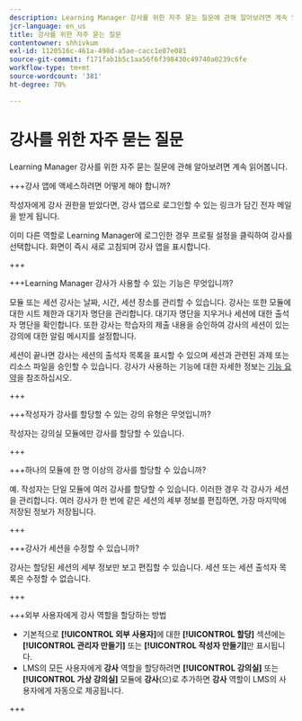 ```yaml
---
description: Learning Manager 강사를 위한 자주 묻는 질문에 관해 알아보려면 계속 읽어봅니다.
jcr-language: en_us
title: 강사를 위한 자주 묻는 질문
contentowner: shhivkum
exl-id: 1120516c-461a-498d-a5ae-cacc1e87e081
source-git-commit: f171fab1b5c1aa56f6f398430c49740a0239c6fe
workflow-type: tm+mt
source-wordcount: '381'
ht-degree: 70%

---
```


# 강사를 위한 자주 묻는 질문

Learning Manager 강사를 위한 자주 묻는 질문에 관해 알아보려면 계속 읽어봅니다.

+++강사 앱에 액세스하려면 어떻게 해야 합니까?

작성자에게 강사 권한을 받았다면, 강사 앱으로 로그인할 수 있는 링크가 담긴 전자 메일을 받게 됩니다.

이미 다른 역할로 Learning Manager에 로그인한 경우 프로필 설정을 클릭하여 강사를 선택합니다. 화면이 즉시 새로 고침되며 강사 앱을 표시합니다.

+++

+++Learning Manager 강사가 사용할 수 있는 기능은 무엇입니까?

모듈 또는 세션 강사는 날짜, 시간, 세션 장소를 관리할 수 있습니다. 강사는 또한 모듈에 대한 시트 제한과 대기자 명단을 관리합니다. 대기자 명단을 지우거나 세션에 대한 출석자 명단을 확인합니다. 또한 강사는 학습자의 제출 내용을 승인하여 강사의 세션이 있는 강의에 대한 알림 메시지를 설정합니다.

세션이 끝나면 강사는 세션의 출석자 목록을 표시할 수 있으며 세션과 관련된 과제 또는 리소스 파일을 승인할 수 있습니다. 강사가 사용하는 기능에 대한 자세한 정보는 [기능 요약](feature-summary/modules.md)을 참조하십시오.

+++

+++작성자가 강사를 할당할 수 있는 강의 유형은 무엇입니까?

작성자는 강의실 모듈에만 강사를 할당할 수 있습니다.

+++

+++하나의 모듈에 한 명 이상의 강사를 할당할 수 있습니까?

예. 작성자는 단일 모듈에 여러 강사를 할당할 수 있습니다. 이러한 경우 각 강사가 세션을 관리합니다. 여러 강사가 한 번에 같은 세션의 세부 정보를 편집하면, 가장 마지막에 저장된 정보가 저장됩니다.

+++

+++강사가 세션을 수정할 수 있습니까?

강사는 할당된 세션의 세부 정보만 보고 편집할 수 있습니다. 세션 또는 세션 출석자 목록은 수정할 수 없습니다.

+++

+++외부 사용자에게 강사 역할을 할당하는 방법

* 기본적으로 **[!UICONTROL 외부 사용자]**&#x200B;에 대한 **[!UICONTROL 할당]** 섹션에는 **[!UICONTROL 관리자 만들기]** 또는 **[!UICONTROL 작성자 만들기]**&#x200B;만 표시됩니다.
* LMS의 모든 사용자에게 **강사** 역할을 할당하려면 **[!UICONTROL 강의실]** 또는 **[!UICONTROL 가상 강의실]** 모듈에 **강사**(으)로 추가하면 **강사** 역할이 LMS의 사용자에게 자동으로 제공됩니다.

+++
